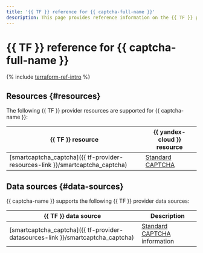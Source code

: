 ```yaml
---
title: '{{ TF }} reference for {{ captcha-full-name }}'
description: This page provides reference information on the {{ TF }} provider resources and data sources supported for {{ captcha-name }}.
---
```


# {{ TF }} reference for {{ captcha-full-name }}

{% include [terraform-ref-intro](../_includes/terraform-ref-intro.md) %}

## Resources {#resources}

The following {{ TF }} provider resources are supported for {{ captcha-name }}:

| **{{ TF }}** resource | **{{ yandex-cloud }}** resource |
| --- | --- |
| [smartcaptcha_captcha]({{ tf-provider-resources-link }}/smartcaptcha_captcha) | [Standard CAPTCHA](./concepts/validation.md#usual-captcha) |

## Data sources {#data-sources}

{{ captcha-name }} supports the following {{ TF }} provider data sources:

| **{{ TF }}** data source | **Description** |
| --- | --- |
| [smartcaptcha_captcha]({{ tf-provider-datasources-link }}/smartcaptcha_captcha) | [Standard CAPTCHA](./concepts/validation.md#usual-captcha) information |
